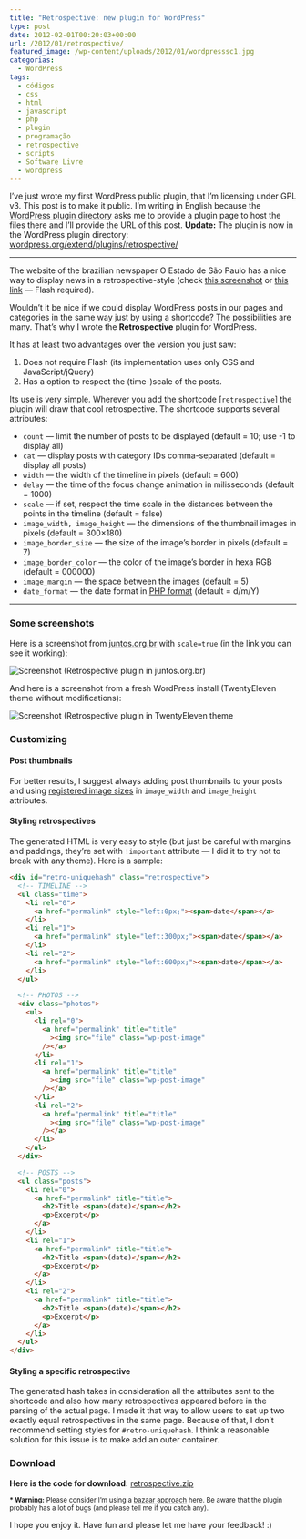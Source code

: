 ```yaml
---
title: "Retrospective: new plugin for WordPress"
type: post
date: 2012-02-01T00:20:03+00:00
url: /2012/01/retrospective/
featured_image: /wp-content/uploads/2012/01/wordpresssc1.jpg
categorias:
  - WordPress
tags:
  - códigos
  - css
  - html
  - javascript
  - php
  - plugin
  - programação
  - retrospective
  - scripts
  - Software Livre
  - wordpress
---
```


I’ve just wrote my first WordPress public plugin, that I’m licensing under GPL v3. This post is to make it public. I’m writing in English because the [WordPress plugin directory][1] asks me to provide a plugin page to host the files there and I’ll provide the URL of this post. **Update:** The plugin is now in the WordPress plugin directory: [wordpress.org/extend/plugins/retrospective/][2]

---

The website of the brazilian newspaper O Estado de São Paulo has a nice way to display news in a retrospective-style (check [this screenshot][3] or [this link][4] — Flash required).

Wouldn’t it be nice if we could display WordPress posts in our pages and categories in the same way just by using a shortcode? The possibilities are many. That’s why I wrote the **Retrospective** plugin for WordPress.

It has at least two advantages over the version you just saw:

1. Does not require Flash (its implementation uses only CSS and JavaScript/jQuery)
2. Has a option to respect the (time-)scale of the posts.

Its use is very simple. Wherever you add the shortcode [`retrospective`] the plugin will draw that cool retrospective. The shortcode supports several attributes:

- `count` — limit the number of posts to be displayed (default = 10; use -1 to display all)
- `cat` — display posts with category IDs comma-separated (default = display all posts)
- `width` — the width of the timeline in pixels (default = 600)
- `delay` — the time of the focus change animation in milisseconds (default = 1000)
- `scale` — if set, respect the time scale in the distances between the points in the timeline (default = false)
- `image_width, image_height` — the dimensions of the thumbnail images in pixels (default = 300×180)
- `image_border_size` — the size of the image’s border in pixels (default = 7)
- `image_border_color` — the color of the image’s border in hexa RGB (default = 000000)
- `image_margin` — the space between the images (default = 5)
- `date_format` — the date format in [PHP format][5] (default = d/m/Y)

---

### Some screenshots

Here is a screenshot from [juntos.org.br][6] with `scale=true` (in the link you can see it working):

![Screenshot (Retrospective plugin in juntos.org.br)](/wp-content/uploads/2012/01/ss1.jpg)

And here is a screenshot from a fresh WordPress install (TwentyEleven theme without modifications):

![Screenshot (Retrospective plugin in TwentyEleven theme](/wp-content/uploads/2012/01/ss2.jpg)

### Customizing

#### Post thumbnails

For better results, I suggest always adding post thumbnails to your posts and using [registered image sizes][7] in `image_width` and `image_height` attributes.

#### Styling retrospectives

The generated HTML is very easy to style (but just be careful with margins and paddings, they’re set with `!important` attribute — I did it to try not to break with any theme). Here is a sample:

```html
<div id="retro-uniquehash" class="retrospective">
  <!-- TIMELINE -->
  <ul class="time">
    <li rel="0">
      <a href="permalink" style="left:0px;"><span>date</span></a>
    </li>
    <li rel="1">
      <a href="permalink" style="left:300px;"><span>date</span></a>
    </li>
    <li rel="2">
      <a href="permalink" style="left:600px;"><span>date</span></a>
    </li>
  </ul>

  <!-- PHOTOS -->
  <div class="photos">
    <ul>
      <li rel="0">
        <a href="permalink" title="title"
          ><img src="file" class="wp-post-image"
        /></a>
      </li>
      <li rel="1">
        <a href="permalink" title="title"
          ><img src="file" class="wp-post-image"
        /></a>
      </li>
      <li rel="2">
        <a href="permalink" title="title"
          ><img src="file" class="wp-post-image"
        /></a>
      </li>
    </ul>
  </div>

  <!-- POSTS -->
  <ul class="posts">
    <li rel="0">
      <a href="permalink" title="title">
        <h2>Title <span>(date)</span></h2>
        <p>Excerpt</p>
      </a>
    </li>
    <li rel="1">
      <a href="permalink" title="title">
        <h2>Title <span>(date)</span></h2>
        <p>Excerpt</p>
      </a>
    </li>
    <li rel="2">
      <a href="permalink" title="title">
        <h2>Title <span>(date)</span></h2>
        <p>Excerpt</p>
      </a>
    </li>
  </ul>
</div>
```

#### Styling a specific retrospective

The generated hash takes in consideration all the attributes sent to the shortcode and also how many retrospectives appeared before in the parsing of the actual page. I made it that way to allow users to set up two exactly equal retrospectives in the same page. Because of that, I don’t recommend setting styles for `#retro-uniquehash`. I think a reasonable solution for this issue is to make add an outer container.

### Download

**Here is the code for download:** [retrospective.zip][8]

<small><strong>\* Warning:</strong> Please consider I’m using a <a href="http://catb.org/~esr/writings/homesteading/">bazaar approach</a> here. Be aware that the plugin probably has a lot of bugs (and please tell me if you catch any).</small>

I hope you enjoy it. Have fun and please let me have your feedback! :)

[1]: https://wordpress.org/extend/plugins/add/
[2]: https://wordpress.org/extend/plugins/retrospective/
[3]: /wp-content/uploads/2012/01/estadao.jpg
[4]: http://www.estadao.com.br/especiais/choque-nas-ruas,158638.htm
[5]: http://php.net/date
[6]: http://juntos.org.br/juntos/internet/
[7]: https://codex.wordpress.org/Function_Reference/add_image_size
[8]: /wp-content/uploads/2012/01/retrospective.zip
